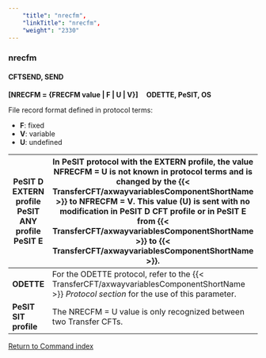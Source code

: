 ```yaml
---
    "title": "nrecfm",
    "linkTitle": "nrecfm",
    "weight": "2330"
---
```

<span id="nrecfm"></span>

### nrecfm

#### CFTSEND, SEND

**[NRECFM = {<span class="underline">FRECFM value</span> &#124; F &#124; U
&#124; V}]     ODETTE,
PeSIT, OS**

File record format defined in protocol terms:

- ****F****: fixed
- ****V****: variable
- ****U****: undefined


| PeSIT D EXTERN profile<br /> PeSIT ANY profile<br /> PeSIT E | In PeSIT protocol with the EXTERN profile, the value NFRECFM = U is not known in protocol terms and is changed by the {{< TransferCFT/axwayvariablesComponentShortName  >}} to NFRECFM = V. This value (U) is sent with no modification in PeSIT D CFT profile or in PeSIT E from {{< TransferCFT/axwayvariablesComponentShortName  >}} to {{< TransferCFT/axwayvariablesComponentShortName  >}}. |
| --- | --- |
| **ODETTE** | For the ODETTE protocol, refer to the {{< TransferCFT/axwayvariablesComponentShortName  >}} *Protocol section* for the use of this parameter. |
| **PeSIT SIT profile** | The NRECFM = U value is only recognized between two Transfer CFTs. |


[Return to Command index](../../)
